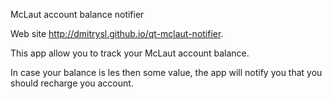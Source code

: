 McLaut account balance notifier

Web site http://dmitrysl.github.io/qt-mclaut-notifier.

This app allow you to track your McLaut account balance.

In case your balance is les then some value, the app will notify you that you should recharge you account.
